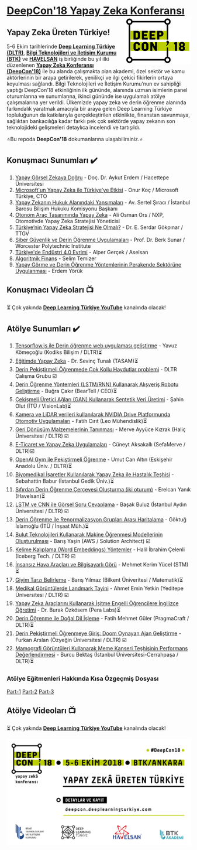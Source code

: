 # [DeepCon'18 Yapay Zeka Konferansı](http://deepcon.deeplearningturkiye.com/) <img align="right" src="deepcon_logo.png">

## Yapay Zeka Üreten Türkiye!



5-6 Ekim tarihlerinde [**Deep Learning Türkiye (DLTR)**](http://deeplearningturkiye.com/), [**Bilgi Teknolojileri ve İletişim Kurumu (BTK)**](https://www.btk.gov.tr/) ve [**HAVELSAN**](http://www.havelsan.com.tr/) iş birliğinde bu yıl ilki düzenlenen [**Yapay Zeka Konferansı (DeepCon'18)**](http://deepcon.deeplearningturkiye.com/) ile bu alanda çalışmakta olan akademi, özel sektör ve kamu aktörlerinin bir araya getirilerek, yenilikçi ve ilgi çekici fikirlerin ortaya koyulması sağlandı. Bilgi Teknolojileri ve İletişim Kurumu’nun ev sahipliği yaptığı DeepCon’18 etkinliğinin ilk gününde, alanında uzman isimlerin panel oturumlarına ve sunumlarına, ikinci gününde ise uygulamalı atölye çalışmalarına yer verildi. Ülkemizde yapay zeka ve derin öğrenme alanında farkındalık yaratmak amacıyla bir araya gelen Deep Learning Türkiye topluluğunun da katkılarıyla gerçekleştirilen etkinlikte, finanstan savunmaya, sağlıktan bankacılığa kadar farklı pek çok sektörde yapay zekanın son teknolojideki gelişmeleri detaylıca incelendi ve tartışıldı.

⭐️Bu repoda **DeepCon'18** dokumanlarına ulaşabilirsiniz.⭐️

## Konuşmacı Sunumları :heavy_check_mark:
1. [Yapay Görsel Zekaya Doğru](https://github.com/deeplearningturkiye/DeepCon18/blob/master/Konusmac-_Sunumlari/1-DeepCon_AykutErdem.pdf) - Doç. Dr. Aykut Erdem / Hacettepe Üniversitesi
2. [Microsoft'un Yapay Zeka ile Türkiye'ye Etkisi](https://github.com/deeplearningturkiye/DeepCon18/blob/master/Konusmac-_Sunumlari/2-DeepCon_Onur%20Koc.pdf) - Onur Koç / Microsoft Türkiye, CTO
3. [Yapay Zekanın Hukuk Alanındaki Yansımaları](https://github.com/deeplearningturkiye/DeepCon18/blob/master/Konusmac-_Sunumlari/3-DeepCon_Av.SertalSiraci.pdf) - Av. Sertel Şıracı / İstanbul Barosu Bilişim Hukuku Komisyonu Başkanı
4. [Otonom Araç Tasarımında Yapay Zeka](https://github.com/deeplearningturkiye/DeepCon18/blob/master/Konusmac-_Sunumlari/4-DeepCon_AliOsmanOrs.pdf) - Ali Osman Ors / NXP, Otomotivde Yapay Zeka Stratejisi Yöneticisi
5. [Türkiye’nin Yapay Zeka Stratejisi Ne Olmalı?](https://github.com/deeplearningturkiye/DeepCon18/blob/master/Konusmac-_Sunumlari/5-DeepCon_ESerdarGokpinar.pdf) - Dr. E. Serdar Gökpınar / TTGV
6. [Siber Güvenlik ve Derin Öğrenme Uygulamaları](https://github.com/deeplearningturkiye/DeepCon18/blob/master/Konusmac-_Sunumlari/6-DeepCon_BerkSunar.pdf) - Prof. Dr. Berk Sunar / Worcester Polytechnic Institute
7. [Türkiye'de Endüstri 4.0 Evrimi](https://github.com/deeplearningturkiye/DeepCon18/blob/master/Konusmac-_Sunumlari/7-DeepCon_AlperGer%C3%A7ek.pdf) - Alper Gerçek / Aselsan
8. [Algoritmik Finans]() -  Selim Temizer
9. [Yapay Görme ve Derin Öğrenme Yöntemlerinin Perakende Sektörüne Uygulanması](https://github.com/deeplearningturkiye/DeepCon18/blob/master/Konusmac-_Sunumlari/9-DeepCon_ErdemYoruk.pdf) - Erdem Yörük

## Konuşmacı Videoları :tv:
:hourglass_flowing_sand: Çok yakında [**Deep Learning Türkiye YouTube**](https://www.youtube.com/channel/UCrp_7_JACqsYbSmHFowvqbg) kanalında olacak!

## Atölye Sunumları :heavy_check_mark:
1. [Tensorflow.js ile Derin öğrenme web uygulaması geliştirme]() - Yavuz Kömeçoğlu  (Kodiks Bilişim / DLTR):hourglass_flowing_sand:
2. [Eğitimde Yapay Zeka]() - Dr. Sevinç Tunalı (TASAM):hourglass_flowing_sand:
3. [Derin Pekiştirmeli Öğrenmede Çok Kollu Haydutlar problemi](https://github.com/kivancguckiran/deepcon-rl-workshop) - DLTR Çalışma Grubu :ballot_box_with_check:
4. [Derin Öğrenme Yöntemleri (LSTM/RNN) Kullanarak Alışveriş Robotu Geliştirme]() - Buğra Çakır (BearTell / CEO):hourglass_flowing_sand:
5. [Çekişmeli Üretici Ağları (GAN) Kullanarak Sentetik Veri Üretimi]() - Şahin Olut (İTÜ / VisionLab):hourglass_flowing_sand:
6. [Kamera ve LiDAR verileri kullanılarak NVIDIA Drive Platformunda Otomotiv Uygulamaları]() - Fatih Cırıt (Leo Mühendislik):hourglass_flowing_sand:
7. [Geri Dönüşüm Malzemelerinin Tanınması](https://github.com/deeplearningturkiye/DeepCon18/blob/master/Atolye_Dosyalari/MerveAyy%C3%BCceK%C4%B1zrak_DeepCon.pdf) -  Merve Ayyüce Kızrak (Haliç Üniversitesi / DLTR) :ballot_box_with_check:
8. [E-Ticaret ve Yapay Zeka Uygulamaları](https://github.com/birolkuyumcu/deep_con18_payment_anomaly_workshop) - Cüneyt Aksakallı (SefaMerve / DLTR):ballot_box_with_check:
9. [OpenAI Gym ile Pekiştirmeli Öğrenme]() - Umut Can Altın (Eskişehir Anadolu Üniv. / DLTR):hourglass_flowing_sand:
10. [Biyomedikal İşaretler Kullanılarak Yapay Zeka ile Hastalık Teşhisi]() - Sebahattin Babur (İstanbul Gedik Üniv.):hourglass_flowing_sand:
11. [Sıfırdan Derin Öğrenme Çerçevesi Oluşturma (iki oturum)]() - Erelcan Yanık (Havelsan):hourglass_flowing_sand:
12. [LSTM ve CNN ile Görsel Soru Cevaplama](https://github.com/deeplearningturkiye/DeepCon18/blob/master/Atolye_Dosyalari/Ba%C5%9FakBuluz_DeepCon.pdf) - Başak Buluz (İstanbul Aydın Üniversitesi / DLTR) :ballot_box_with_check:
13. [Derin Öğrenme ile Renormalizasyon Grupları Arası Haritalama]() - Göktuğ İslamoğlu (İTÜ / İnşaat Müh.):hourglass_flowing_sand:
14. [Bulut Teknolojileri Kullanarak Makine Öğrenmesi Modellerinin Oluşturulması](https://deepcon.s3.eu-west-1.amazonaws.com/Bulut_AI_v01.pdf?X-Amz-Algorithm=AWS4-HMAC-SHA256&X-Amz-Date=20181011T091224Z&X-Amz-SignedHeaders=host&X-Amz-Expires=259199&X-Amz-Credential=AKIAIE6JUXZ3ZP7PRD6Q%2F20181011%2Feu-west-1%2Fs3%2Faws4_request&X-Amz-Signature=f44e91bd8f20764abbe53f27151e690e972d2c009d8d10a507916fd8b1c60413) - Barış Yaşin (AWS / Solution Architect) :ballot_box_with_check:
15. [Kelime Kalıplama (Word Embeddings) Yöntemler](https://github.com/deeplearningturkiye/DeepCon18/blob/master/Atolye_Dosyalari/Halil%C4%B0brahim%C3%87elenli_DeepCon.pdf) - Halil İbrahim Çelenli (Iceberg Tech. / DLTR) :ballot_box_with_check:
16. [İnsansız Hava Araçları ve Bilgisayarlı Görü]() - Mehmet Kerim Yücel (STM):hourglass_flowing_sand:
17. [Giyim Tarzı Belirleme]() - Barış Yılmaz (Bilkent Üniveritesi / Matematik):hourglass_flowing_sand:
18. [Medikal Görüntülerde Landmark Tayini](https://github.com/deeplearningturkiye/DeepCon18/blob/master/Atolye_Dosyalari/AhmetEminYetkin_DeepCon.pdf) - Ahmet Emin Yetkin (Yeditepe Üniversitesi / DLTR) :ballot_box_with_check:
19. [Yapay Zeka Araçlarını Kullanarak İşitme Engelli Öğrencilere İngilizce Öğretimi]() - Dr. Burak Özkösem (Pera Labs):hourglass_flowing_sand:
20. [Derin Öğrenme ile Doğal Dil İşleme]() - Fatih Mehmet Güler (PragmaCraft / DLTR):hourglass_flowing_sand:
21. [Derin Pekiştirmeli Öğrenmeye Giriş: Doom Oynayan Ajan Geliştirme](https://github.com/FurkanArslan/deepcon-deep-rl-workshop) - Furkan Arslan (Özyeğin Üniversitesi / DLTR) :ballot_box_with_check:
22. [Mamografi Görüntüleri Kullanarak Meme Kanseri Teşhisinin Performans Değerlendirmesi]() - Burcu Bektaş (İstanbul Üniversitesi-Cerrahpaşa / DLTR):hourglass_flowing_sand:

### Atölye Eğitmenleri Hakkında Kısa Özgeçmiş Dosyası
[Part-1](https://github.com/deeplearningturkiye/DeepCon18/blob/master/atolye_egitmenleri1.png)
[Part-2](https://github.com/deeplearningturkiye/DeepCon18/blob/master/atolye_egitmenleri2.png)
[Part-3](https://github.com/deeplearningturkiye/DeepCon18/blob/master/atolye_egitmenleri3.png)

## Atölye Videoları :tv:
:hourglass_flowing_sand: Çok yakında [**Deep Learning Türkiye YouTube**](https://www.youtube.com/channel/UCrp_7_JACqsYbSmHFowvqbg) kanalında olacak!

<img align="right" src="DEEPCON18.jpeg">
